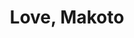 ---
layout: place
title: "Love, Makoto"
permalink: /district-of-columbia/washington/love-makoto.html
stateAbbr: DC
stateName: District of Columbia
cityName: Washington
seo:
  name: "Love, Makoto"
  type: Restaurant
  links: https://www.lovemakoto.com/
description: "Looking for sushi in Washington, District of Columbia? Check out Love, Makoto for a delightful Japanese dining experience. Enjoy a variety of sushi and other..."
place_id: ChIJUfkA14u3t4kR7KK4ltOvsbA
photos:
  - name: >-
      places/ChIJUfkA14u3t4kR7KK4ltOvsbA/photos/AeeoHcJH0QXCWdtuR3Z6_OdP44PBxNXPayw9zr-Fr0bVjKAFkY4qIKarYicaWSd90R7ac5BJUmE8-G9f0eG-QuzzM7RjtbXryj2fCTITQwwECxMwo5v1zEyzKXpwESqoNRiqjxHHAmvK7_0Jawj1gOgSCQWtdnDJmjf1BcjN3JtUf7j78-EofDaymsy22YygbG4-Gnnls9fLoCAh6CwdSUhXg8VHklqjgrHtYvBA13rK2EueTx1zDPcY6qq2BxL3E9JHQOGf5cTVv40Ws1dB1CREBR7aQNjVpZSRRpqpJLwcRDHU0Q
    widthPx: 2048
    heightPx: 1365
    authorAttributions:
      - displayName: Love, Makoto
        uri: https://maps.google.com/maps/contrib/116877008780917254788
        photoUri: >-
          https://lh3.googleusercontent.com/a-/ALV-UjWA2Q9-cCc17iLLewqj8EDSHXH1Ww_MO3YtpTw-Itau9cdMvKE=s100-p-k-no-mo
    flagContentUri: >-
      https://www.google.com/local/imagery/report/?cb_client=maps_api_places.places_api&image_key=!1e10!2sAF1QipMRyCiWlTs9XshLPdw_Gpdlzt2Lg65gY-z4x8J-&hl=en-US
    googleMapsUri: >-
      https://www.google.com/maps/place//data=!3m4!1e2!3m2!1sAF1QipMRyCiWlTs9XshLPdw_Gpdlzt2Lg65gY-z4x8J-!2e10!4m2!3m1!1s0x89b7b78bd700f951:0xb0b1afd396b8a2ec
  - name: >-
      places/ChIJUfkA14u3t4kR7KK4ltOvsbA/photos/AeeoHcISgis3WSMFFQHBEpMIcj_yvdQkKObFh-u-3ovu0t5wLm3Ksan4VyO0cxLhIL7DHPlTt_qccuH08dCYrLhKawEPjbNVYq50QS4mbN-erpJfqQjghh5MzjzfKC8KY9xYarlVIGVBRkJs_wvYoQpv7X8oOxTboixI9G0MBxdZ_YNiw-FLcLDqkj2ArfDsWkdzuwHqS1NhaRdnVWOlMrrS-TD2W6plGx5vhDuZjY1-B3Ve2He7_UW9MTlj3eqZe7AZAlko4bNjUOHTDa_KkTFTC44sc0S0EXgd94GJ1qn5oYDr0w
    widthPx: 2048
    heightPx: 1365
    authorAttributions:
      - displayName: Love, Makoto
        uri: https://maps.google.com/maps/contrib/116877008780917254788
        photoUri: >-
          https://lh3.googleusercontent.com/a-/ALV-UjWA2Q9-cCc17iLLewqj8EDSHXH1Ww_MO3YtpTw-Itau9cdMvKE=s100-p-k-no-mo
    flagContentUri: >-
      https://www.google.com/local/imagery/report/?cb_client=maps_api_places.places_api&image_key=!1e10!2sAF1QipMf5YmUa_7FamE-JhM7NURobYx9Szz6hEjUxHkW&hl=en-US
    googleMapsUri: >-
      https://www.google.com/maps/place//data=!3m4!1e2!3m2!1sAF1QipMf5YmUa_7FamE-JhM7NURobYx9Szz6hEjUxHkW!2e10!4m2!3m1!1s0x89b7b78bd700f951:0xb0b1afd396b8a2ec
  - name: >-
      places/ChIJUfkA14u3t4kR7KK4ltOvsbA/photos/AeeoHcJJ_9zGfO8558fV8q7PCouq2T9XZuHNk-KbriJSSKXo5V17WL_OZrNHNxb0NqpaSKSxa96RzRRrwnwkGoStNFYCUSs4F8tCawukr-n-2_Q5iI0gv3HnJFSC79Ko28JWDNfzJjcKItv5gIbWK5FyahCfXY1OsxMfKmE2pmiGaW4h9HGQ1U9HtyVcjjxXbLQVHFcR8UDfXTaOTp5vKStBVU-WNdNKOuZWPnX-jf0ZhpTKmSbV_l65mxBn00fZoqfswcfm746bUQJhac3HdvNoCypRV5PTnxPWJrz2tN0RsKNOKxd_UUOqKC5xgA4gDNlf4rutv3q7yhw9pNKAVgrNoQdxSm6yZ9JN09VvCeJ7bBKJABe90kVAF3R-H6zN-ng-KSTrWyg8OFyP2IHEtAS3HMJwJbWMOzFyZ_nbCVqF4L7c5ybw
    widthPx: 3024
    heightPx: 4032
    authorAttributions:
      - displayName: Medha N
        uri: https://maps.google.com/maps/contrib/112990692728990220106
        photoUri: >-
          https://lh3.googleusercontent.com/a-/ALV-UjWRHId3phvxRSDnctD8Y8xyrfWjaEq6s_QAKbVb2GSCxSKb9CJb=s100-p-k-no-mo
    flagContentUri: >-
      https://www.google.com/local/imagery/report/?cb_client=maps_api_places.places_api&image_key=!1e10!2sCIHM0ogKEICAgMDI2ubmvQE&hl=en-US
    googleMapsUri: >-
      https://www.google.com/maps/place//data=!3m4!1e2!3m2!1sCIHM0ogKEICAgMDI2ubmvQE!2e10!4m2!3m1!1s0x89b7b78bd700f951:0xb0b1afd396b8a2ec
  - name: >-
      places/ChIJUfkA14u3t4kR7KK4ltOvsbA/photos/AeeoHcLHkXvNBJnME2yrGkptSZLF825ZR7ItVMosofFZwM7IcTaFooCugpieAoDhebtuOCSPcSYbOxmMAycZiaBfvWG0Luj89nJXgRlQBaqEoY7vQqnwo8fNxJnHssdfrb4RR78JZp8AES-Nqr7ADzrrCOoWaDQxbpGdqgo55_Dlr_TN7ZIofHbEHK1UcAZWzb3T-s6_dc7X4TcyVWD4bE8X6q0i8-G97yhwrXTYNilFUywJgme66uykLW7AYarXyn3EKZXO6XUyP2938z1lSNmrUGN2Yx8X7IIZ0TOVyf0gi5D0QpeDroI-JRCRtktI6TPfRmKD9tezqxx3B-9U6SJQhDVCGnrloYvdEeBVYensLUKQGS50Yrh_gBLQoCaa_urQRMMI7OLpqAgUDkgikDA6f7KVGU7eTX8cthrS_RDfRA69Ug
    widthPx: 3072
    heightPx: 4080
    authorAttributions:
      - displayName: David Chang
        uri: https://maps.google.com/maps/contrib/116012700049170412196
        photoUri: >-
          https://lh3.googleusercontent.com/a-/ALV-UjXSjzLV02FqEzq5Fej2Z-bKtmpHE6DR9bwQ26z9tAWyg-wdCeMXSA=s100-p-k-no-mo
    flagContentUri: >-
      https://www.google.com/local/imagery/report/?cb_client=maps_api_places.places_api&image_key=!1e10!2sCIHM0ogKEICAgIDruJ25VQ&hl=en-US
    googleMapsUri: >-
      https://www.google.com/maps/place//data=!3m4!1e2!3m2!1sCIHM0ogKEICAgIDruJ25VQ!2e10!4m2!3m1!1s0x89b7b78bd700f951:0xb0b1afd396b8a2ec
  - name: >-
      places/ChIJUfkA14u3t4kR7KK4ltOvsbA/photos/AeeoHcJ9ugE44CRB55uKLAZm4-W34iSpzOatwzub4eTLI3lyokACwSJxzD-vD-KYLl9_39NLAh9CFxsO1PbkIfc8C_DRik3Ylm1mz7xtXvoNxyy_sHMd4mqJZ_V6nm5l8aWf97tm7ZSTjmJ-Tq3n0pNCfC74yG66zj4j6GBkyw0InVU2roecHWf02cqjWCFQlZ1zf9TBcx6NqLE8K2EBTeO9CpGqFBeDZlDW4Y6WA6JLfhg7SEMlIgtzkXCVmAwuGP0LHPyC5JSet0JdbnWsHiTtQ0z9qr066_Aimtb1KOnf3IDDDoEYRJiMvk5Tr102dhTBLD1IbBvmpwtAhiwGFnel4qYIMDKCbq07NSx-2yI0ua70kzybJBi5ZzAXxelI5BroMRzmdPVnRoFcDo52Lm_xZevBr7MwKeiKWzUWZ-yGqLXLaA
    widthPx: 3024
    heightPx: 4032
    authorAttributions:
      - displayName: I Know Places
        uri: https://maps.google.com/maps/contrib/117796817179961263161
        photoUri: >-
          https://lh3.googleusercontent.com/a-/ALV-UjUmDAqjZJXbDBfKLkdaGX89QgDOeL5Flk-zxkPNMUhuOJ4J5iOU=s100-p-k-no-mo
    flagContentUri: >-
      https://www.google.com/local/imagery/report/?cb_client=maps_api_places.places_api&image_key=!1e10!2sCIHM0ogKEICAgMCwx5SIBQ&hl=en-US
    googleMapsUri: >-
      https://www.google.com/maps/place//data=!3m4!1e2!3m2!1sCIHM0ogKEICAgMCwx5SIBQ!2e10!4m2!3m1!1s0x89b7b78bd700f951:0xb0b1afd396b8a2ec
  - name: >-
      places/ChIJUfkA14u3t4kR7KK4ltOvsbA/photos/AeeoHcKSJWpcS2TCORxNlFbLKuMoHpAwaFbZpH2ZsMx0F_aDzGJ3ZK85QZtcHWhpwEVYSjJ1hPlPFfiOFwm4_Wh6CCycvbWbZkqP509FXFD4hUjCzFKWOncCz1oVhTQRjTIe5wvTkqVXzXIz91_98blVKWng5-tlFSHqttIea8-rS-oCr5Gc6XIsoaIJPPtrmetQkw2wp6FNpT8wpqGnNuSio1LtWDnxjsQ8YMtVKwc0okHWF0Pka4YX6O4C7blYc_ti0MfN3pmF7sNzohkZxcK756qtIaq1Qf1NzHbROnBjhZqoX1CGRJvivjSc9Odo85Q2OUBiudF2-yV2q29TWurcqROilMAqyZ8dvs3P_qrsptIFmnWRujcAM-Ut1WJIO5gc8z55LPf265H-vjI72I3BCkyG0iaSpRjksO2nH19ImGCBVo7-
    widthPx: 4080
    heightPx: 3072
    authorAttributions:
      - displayName: Kyle George
        uri: https://maps.google.com/maps/contrib/110156175794755044397
        photoUri: >-
          https://lh3.googleusercontent.com/a-/ALV-UjW4F3y_lGtRc_9zh8A0Q_exDj1y4JEnuq6MxYiyabpUyJMvpcIV2w=s100-p-k-no-mo
    flagContentUri: >-
      https://www.google.com/local/imagery/report/?cb_client=maps_api_places.places_api&image_key=!1e10!2sCIHM0ogKEICAgICbq9nSswE&hl=en-US
    googleMapsUri: >-
      https://www.google.com/maps/place//data=!3m4!1e2!3m2!1sCIHM0ogKEICAgICbq9nSswE!2e10!4m2!3m1!1s0x89b7b78bd700f951:0xb0b1afd396b8a2ec
  - name: >-
      places/ChIJUfkA14u3t4kR7KK4ltOvsbA/photos/AeeoHcLoxQpagRekZbjhmM3XJxF78u-0mlnNREfccEFrSGdQXKK2TXjcsNQd-3hIXUW6-zmwDtfpn-R578AOoU7iYQlkL5ezQAGDhjgHXarnmR0lpHEFVHu9roTLj24ofaElQn_3FPL9H1I40VbbRJ3irL2VZ1Eh39zCupSzKfO52gA172KObEgQG8Gse_td3b9Ww2mm9xeqZfGL-15F3x-8pVRXmp8jhp8jGzTGntcGW4TbNEzCOuOKNMqdxE-VB_FXCwq-d2fS-aOu6IAM3rcq7i2HRQZ-UHzL0LlNd4-ebgsRmPZq3M-Da6rCm4ZCTOGRdgTUzbMdVaNSzQ1kouKMT1-J2G9gvFUecV2YxTi3CTgonymN31ZcagTepDqctENm8Z9yGi0hbQCKh8yg0v2Nz7oP1RcFf1G7aIqV_C2zrWCvgtEp
    widthPx: 3024
    heightPx: 4032
    authorAttributions:
      - displayName: Emma Wong-Stephens
        uri: https://maps.google.com/maps/contrib/112609633085739638293
        photoUri: >-
          https://lh3.googleusercontent.com/a-/ALV-UjU1UZ3w1E1eNA-RJZho3rMSyWrNKnusyAOYqy68H-PRz7DZrQPZgw=s100-p-k-no-mo
    flagContentUri: >-
      https://www.google.com/local/imagery/report/?cb_client=maps_api_places.places_api&image_key=!1e10!2sCIHM0ogKEICAgIDbgdyIswE&hl=en-US
    googleMapsUri: >-
      https://www.google.com/maps/place//data=!3m4!1e2!3m2!1sCIHM0ogKEICAgIDbgdyIswE!2e10!4m2!3m1!1s0x89b7b78bd700f951:0xb0b1afd396b8a2ec
  - name: >-
      places/ChIJUfkA14u3t4kR7KK4ltOvsbA/photos/AeeoHcIxLjNFG7Yi3e-TLeu1WWVaGSvIOcaHdD-ompYyISgiqm2_C70iDNCAkI4tc_iwEXrOD_Mv4XLnJarVWGcXP54T3OrdT52GVh-qZxDx1AY9TyNR8pJD_2FmPRKBhW4ieOUMknASP16IMeiEadvzHtr95N8B2szPMkx852w0MgCbcZ2py8vrZgUZtA-Cqap_BocPyNaqdSDT7MWTEz0mFq8RPNzLqi8RyCEherQc5fn2jvlC8IhRFuwW4zUx24tHgXd9zNAmsWGyCdaPP5gNZx0XRAE9yn5QyvcsVIse-d2mJLAntKGtA_cZ96tVExTMgyOPCAp1CRBqPpdzBD_qzBRJ2oim2iNylyQHjcCsmfKhOF7AQyiH_PoIm-ySb1Pgg2spWPcSv09Mc-GX-1r2RSgrWdtwYHuM2I14gcdgw_NqhA
    widthPx: 2252
    heightPx: 2441
    authorAttributions:
      - displayName: Valeria
        uri: https://maps.google.com/maps/contrib/111958748826792961464
        photoUri: >-
          https://lh3.googleusercontent.com/a-/ALV-UjUZiriiF7RIf93lge1U5yBLE8pQpPIXksxd5lUItdxDQIt-nuu0=s100-p-k-no-mo
    flagContentUri: >-
      https://www.google.com/local/imagery/report/?cb_client=maps_api_places.places_api&image_key=!1e10!2sCIHM0ogKEICAgICfx9zFfQ&hl=en-US
    googleMapsUri: >-
      https://www.google.com/maps/place//data=!3m4!1e2!3m2!1sCIHM0ogKEICAgICfx9zFfQ!2e10!4m2!3m1!1s0x89b7b78bd700f951:0xb0b1afd396b8a2ec
  - name: >-
      places/ChIJUfkA14u3t4kR7KK4ltOvsbA/photos/AeeoHcJhftXKSTJz6xcAY2YzjHoTqbWltwvCtzO7VcGaTPiSO3VDrJ8Lf8k5CLGVzK0twhoBQnytMqNiP3qxCGprVH1IMFXvpDRT9_fxjnAOKhCHc4OXPJZrbh0hAd0BvkW2LxUXM1SdHjQkCkiupWjs8_84oGFl5sh7kV1ZsWPy6EfGUP97qp2-It8uK6Gl5j4_KMAb18-_U5o5cy9xb3cKyDUdLSV8e7202OGBgnnjyjPDfp1aVbR-tGyLEVNWJR3ZhXaoRDAZ4duoCTSMbQWlTzRybOLZa5Jjr7KbI0362HhGxIcCtbouD8OEDYEGkhqW_DDUHONpmy3-VmOe7DulmtkNFyZt3iKtp4ReMU6Gy63Ed2bABNWeAMGBAokPfMTCjFltEk_Ay9lAj3PXiwgbXiYilbbnOgyjmohmI9UboqHP0EIu
    widthPx: 3072
    heightPx: 4080
    authorAttributions:
      - displayName: Jason Chen
        uri: https://maps.google.com/maps/contrib/114241201782382000781
        photoUri: >-
          https://lh3.googleusercontent.com/a-/ALV-UjUOFI3Ee-1ud5wXpLWW6wqH4kdTrB8ckX-6EONK33cvfcMBGTgR=s100-p-k-no-mo
    flagContentUri: >-
      https://www.google.com/local/imagery/report/?cb_client=maps_api_places.places_api&image_key=!1e10!2sCIHM0ogKEICAgIDL7q7QsgE&hl=en-US
    googleMapsUri: >-
      https://www.google.com/maps/place//data=!3m4!1e2!3m2!1sCIHM0ogKEICAgIDL7q7QsgE!2e10!4m2!3m1!1s0x89b7b78bd700f951:0xb0b1afd396b8a2ec
  - name: >-
      places/ChIJUfkA14u3t4kR7KK4ltOvsbA/photos/AeeoHcKRMe5ASLWmJKq9JbliDBE3k8JFfjMFyMYSfejavQeiAcMh--XqnCSO6OMkEjHP1eO9slYcyauDZLMCsOGfbDfm7Xd04sRiW2QUgIijVbRimsnz9Pe0hPnAs36YmT_4e5CpskcBMpfhXa478_V-oo961SzC1NtUMeamp3hZkvWZCHLtR75s5WaYuMnOyEui4ASv8uCXyFvP-ta3arjwLOBRIRswRuOJz5IetDMd0zVBDKdli-CwW5qoe7hTXFozc0FfC6FZGLeRQPGVtba7TiDogIYOYRfOIbB1oYdjtQG21RPQxZAeUbLdnkDQjOCIxJ7RSbXi4eLvHDYR_VAe-Wb4HlDXEWzcy-9vuPTV5MQ3VI3EqDVUpy3JY1U4dxBkZ5aS2I6mzu_L9lXxOQyQ8-GOo_S9YmoGvN31gt0ucBOiVOJ7
    widthPx: 4000
    heightPx: 3000
    authorAttributions:
      - displayName: Olivia Hawthorne
        uri: https://maps.google.com/maps/contrib/101732344586720440153
        photoUri: >-
          https://lh3.googleusercontent.com/a-/ALV-UjUBfbYF-nMNaRn-cwx6Ma3X9exh1gNzl03Hu2G9A3OtzFPGu8k=s100-p-k-no-mo
    flagContentUri: >-
      https://www.google.com/local/imagery/report/?cb_client=maps_api_places.places_api&image_key=!1e10!2sCIHM0ogKEICAgMDA_aPfpAE&hl=en-US
    googleMapsUri: >-
      https://www.google.com/maps/place//data=!3m4!1e2!3m2!1sCIHM0ogKEICAgMDA_aPfpAE!2e10!4m2!3m1!1s0x89b7b78bd700f951:0xb0b1afd396b8a2ec
address: 200 Massachusetts Ave NW Suite 150, Washington, DC 20001, USA
street: 200 Massachusetts Ave NW Suite 150
city: Washington
state: DC
zip: '20001'
country: USA
neighborhood: Northwest Washington
latitude: '38.899026'
longitude: '-77.013956'
accessibility_options:
  wheelchairAccessibleEntrance: true
  wheelchairAccessibleRestroom: true
  wheelchairAccessibleSeating: true
business_status: OPERATIONAL
name: Love, Makoto
google_maps_links:
  directionsUri: >-
    https://www.google.com/maps/dir//''/data=!4m7!4m6!1m1!4e2!1m2!1m1!1s0x89b7b78bd700f951:0xb0b1afd396b8a2ec!3e0
  placeUri: https://maps.google.com/?cid=12732150944854745836
  writeAReviewUri: >-
    https://www.google.com/maps/place//data=!4m3!3m2!1s0x89b7b78bd700f951:0xb0b1afd396b8a2ec!12e1
  reviewsUri: >-
    https://www.google.com/maps/place//data=!4m4!3m3!1s0x89b7b78bd700f951:0xb0b1afd396b8a2ec!9m1!1b1
  photosUri: >-
    https://www.google.com/maps/place//data=!4m3!3m2!1s0x89b7b78bd700f951:0xb0b1afd396b8a2ec!10e5
primary_type: Japanese Restaurant
opening_hours:
  regular: null
  current: null
secondary_opening_hours:
  regular:
    weekdayDescriptions: null
    type: null
  current:
    weekdayDescriptions: null
    type: null
phone: (202) 992-7730
price_level: PRICE_LEVEL_MODERATE
price_range: $100 &ndash; & up
rating: '4.8'
rating_count: 1174
website: https://www.lovemakoto.com/
reviews:
  - name: >-
      places/ChIJUfkA14u3t4kR7KK4ltOvsbA/reviews/ChdDSUhNMG9nS0VJQ0FnTUN3eDVTZzhnRRAB
    relativePublishTimeDescription: 3 weeks ago
    rating: 5
    text:
      text: >-
        Deliciously good food. There are several different restaurants with
        different price points in this restaurant. We had a good meal and we’re
        thoroughly impressed with the quality. We ate at HIYA and then decided
        to go to love on the run for dessert and a sushi roll . The shrimp
        tempura roll from love on the rum was one of the best I’ve ever had and
        I honestly wish we just would’ve eaten dinner there to begin with. My
        kids loved the donuts and ice cream.
      languageCode: en
    originalText:
      text: >-
        Deliciously good food. There are several different restaurants with
        different price points in this restaurant. We had a good meal and we’re
        thoroughly impressed with the quality. We ate at HIYA and then decided
        to go to love on the run for dessert and a sushi roll . The shrimp
        tempura roll from love on the rum was one of the best I’ve ever had and
        I honestly wish we just would’ve eaten dinner there to begin with. My
        kids loved the donuts and ice cream.
      languageCode: en
    authorAttribution:
      displayName: I Know Places
      uri: https://www.google.com/maps/contrib/117796817179961263161/reviews
      photoUri: >-
        https://lh3.googleusercontent.com/a-/ALV-UjUmDAqjZJXbDBfKLkdaGX89QgDOeL5Flk-zxkPNMUhuOJ4J5iOU=s128-c0x00000000-cc-rp-mo-ba6
    publishTime: '2025-03-21T15:24:46.833008Z'
    flagContentUri: >-
      https://www.google.com/local/review/rap/report?postId=ChdDSUhNMG9nS0VJQ0FnTUN3eDVTZzhnRRAB&d=17924085&t=1
    googleMapsUri: >-
      https://www.google.com/maps/reviews/data=!4m6!14m5!1m4!2m3!1sChdDSUhNMG9nS0VJQ0FnTUN3eDVTZzhnRRAB!2m1!1s0x89b7b78bd700f951:0xb0b1afd396b8a2ec
  - name: >-
      places/ChIJUfkA14u3t4kR7KK4ltOvsbA/reviews/ChdDSUhNMG9nS0VJQ0FnTURJa3FLSG13RRAB
    relativePublishTimeDescription: in the last week
    rating: 5
    text:
      text: >-
        I wish I had this restaurant back home because this is the best
        restaurant I’ve ever eaten at. I’m visiting D.C and went to here to do
        their BBQ omakase and this was the best fine dining experience I’ve ever
        had. Service was extremely quick our food started coming out within 3
        minutes of ordering it. There was constantly someone passing by to
        refill my drinks, and the food was just amazing I can’t even begin to
        describe how good it was id fly back here from Florida just to eat here
        honestly.
      languageCode: en
    originalText:
      text: >-
        I wish I had this restaurant back home because this is the best
        restaurant I’ve ever eaten at. I’m visiting D.C and went to here to do
        their BBQ omakase and this was the best fine dining experience I’ve ever
        had. Service was extremely quick our food started coming out within 3
        minutes of ordering it. There was constantly someone passing by to
        refill my drinks, and the food was just amazing I can’t even begin to
        describe how good it was id fly back here from Florida just to eat here
        honestly.
      languageCode: en
    authorAttribution:
      displayName: Tyler Rossi
      uri: https://www.google.com/maps/contrib/108318096715382591456/reviews
      photoUri: >-
        https://lh3.googleusercontent.com/a-/ALV-UjW75FUpY61K3lCNbD48Np1PMR8anb2vc6oqmPgL9WXEUlH9nyVm=s128-c0x00000000-cc-rp-mo-ba2
    publishTime: '2025-04-08T12:50:06.104555Z'
    flagContentUri: >-
      https://www.google.com/local/review/rap/report?postId=ChdDSUhNMG9nS0VJQ0FnTURJa3FLSG13RRAB&d=17924085&t=1
    googleMapsUri: >-
      https://www.google.com/maps/reviews/data=!4m6!14m5!1m4!2m3!1sChdDSUhNMG9nS0VJQ0FnTURJa3FLSG13RRAB!2m1!1s0x89b7b78bd700f951:0xb0b1afd396b8a2ec
  - name: >-
      places/ChIJUfkA14u3t4kR7KK4ltOvsbA/reviews/ChdDSUhNMG9nS0VJQ0FnSURfbDZUMXNRRRAB
    relativePublishTimeDescription: 2 months ago
    rating: 5
    text:
      text: >-
        I come here for lunch at least once or twice a month since they started
        offering it, and every visit has been an extraordinary experience. The
        unmatched quality and freshness of their ingredients truly stand out.
        From the first bite, it’s clear they use only the finest products to
        craft their incredible dishes. The flavors are pure, authentic, and
        absolutely unforgettable.


        The staff is just as remarkable-kind, attentive, and always going above
        and beyond to make guests feel welcome. A special shoutout to Robin,
        whose exceptional hospitality and expert recommendations have made every
        visit a perfect 10 out of 10!


        If you’re looking for an exceptional Japanese dining experience that
        pairs impeccable food with world-class service, Love, Makoto is a
        must-visit.
      languageCode: en
    originalText:
      text: >-
        I come here for lunch at least once or twice a month since they started
        offering it, and every visit has been an extraordinary experience. The
        unmatched quality and freshness of their ingredients truly stand out.
        From the first bite, it’s clear they use only the finest products to
        craft their incredible dishes. The flavors are pure, authentic, and
        absolutely unforgettable.


        The staff is just as remarkable-kind, attentive, and always going above
        and beyond to make guests feel welcome. A special shoutout to Robin,
        whose exceptional hospitality and expert recommendations have made every
        visit a perfect 10 out of 10!


        If you’re looking for an exceptional Japanese dining experience that
        pairs impeccable food with world-class service, Love, Makoto is a
        must-visit.
      languageCode: en
    authorAttribution:
      displayName: Gabby Zamora
      uri: https://www.google.com/maps/contrib/115451106291800506805/reviews
      photoUri: >-
        https://lh3.googleusercontent.com/a-/ALV-UjWo_RwH7-NoRqX_LX0obyfKlVX355vqCP8rylPu-oWxFv_yms4=s128-c0x00000000-cc-rp-mo
    publishTime: '2025-01-27T21:50:19.453084Z'
    flagContentUri: >-
      https://www.google.com/local/review/rap/report?postId=ChdDSUhNMG9nS0VJQ0FnSURfbDZUMXNRRRAB&d=17924085&t=1
    googleMapsUri: >-
      https://www.google.com/maps/reviews/data=!4m6!14m5!1m4!2m3!1sChdDSUhNMG9nS0VJQ0FnSURfbDZUMXNRRRAB!2m1!1s0x89b7b78bd700f951:0xb0b1afd396b8a2ec
  - name: >-
      places/ChIJUfkA14u3t4kR7KK4ltOvsbA/reviews/ChdDSUhNMG9nS0VJQ0FnTUR3dDZuLWlBRRAB
    relativePublishTimeDescription: 2 weeks ago
    rating: 4
    text:
      text: >-
        Beloved BBQ

        Highly recommend this Japanese BBQ spot! The meat is incredibly tender
        and juicy, though the portion sizes are on the smaller side. If it’s
        your first visit, definitely try the meat tower — it’s a fun and tasty
        experience. The staff were also very kind and welcoming, which made the
        meal even more enjoyable.
      languageCode: en
    originalText:
      text: >-
        Beloved BBQ

        Highly recommend this Japanese BBQ spot! The meat is incredibly tender
        and juicy, though the portion sizes are on the smaller side. If it’s
        your first visit, definitely try the meat tower — it’s a fun and tasty
        experience. The staff were also very kind and welcoming, which made the
        meal even more enjoyable.
      languageCode: en
    authorAttribution:
      displayName: Tone Wang
      uri: https://www.google.com/maps/contrib/117414669634317027276/reviews
      photoUri: >-
        https://lh3.googleusercontent.com/a-/ALV-UjWs4wcifdDmDr6VonyvO76jhuVLRqdzYflQhk7C_nZKcre6nNfu=s128-c0x00000000-cc-rp-mo-ba3
    publishTime: '2025-03-28T23:08:38.150486Z'
    flagContentUri: >-
      https://www.google.com/local/review/rap/report?postId=ChdDSUhNMG9nS0VJQ0FnTUR3dDZuLWlBRRAB&d=17924085&t=1
    googleMapsUri: >-
      https://www.google.com/maps/reviews/data=!4m6!14m5!1m4!2m3!1sChdDSUhNMG9nS0VJQ0FnTUR3dDZuLWlBRRAB!2m1!1s0x89b7b78bd700f951:0xb0b1afd396b8a2ec
  - name: >-
      places/ChIJUfkA14u3t4kR7KK4ltOvsbA/reviews/ChdDSUhNMG9nS0VJQ0FnTUR3aHJuSTZnRRAB
    relativePublishTimeDescription: 2 weeks ago
    rating: 5
    text:
      text: >-
        I got the Omakase and all I have to say that it was perfect. The way
        each course was brought out and the orders from the chef all made it
        into the meal it was. It was all unbelievably fresh and high quality. It
        is definitely a place that I have to go back to. One of the people in my
        group didn't even get the experience and they still brought a cherry out
        for them. It was a touching sign that shows this chefs love for his
        menu.
      languageCode: en
    originalText:
      text: >-
        I got the Omakase and all I have to say that it was perfect. The way
        each course was brought out and the orders from the chef all made it
        into the meal it was. It was all unbelievably fresh and high quality. It
        is definitely a place that I have to go back to. One of the people in my
        group didn't even get the experience and they still brought a cherry out
        for them. It was a touching sign that shows this chefs love for his
        menu.
      languageCode: en
    authorAttribution:
      displayName: Ethan Mesner
      uri: https://www.google.com/maps/contrib/109659540069495666842/reviews
      photoUri: >-
        https://lh3.googleusercontent.com/a-/ALV-UjWk26ln941RV8DbfMZMadwHLcdseBdXe1vNmo3-Ax7bjDAWqhIi=s128-c0x00000000-cc-rp-mo-ba3
    publishTime: '2025-03-25T14:07:05.408005Z'
    flagContentUri: >-
      https://www.google.com/local/review/rap/report?postId=ChdDSUhNMG9nS0VJQ0FnTUR3aHJuSTZnRRAB&d=17924085&t=1
    googleMapsUri: >-
      https://www.google.com/maps/reviews/data=!4m6!14m5!1m4!2m3!1sChdDSUhNMG9nS0VJQ0FnTUR3aHJuSTZnRRAB!2m1!1s0x89b7b78bd700f951:0xb0b1afd396b8a2ec
parking_options:
  freeParkingLot: false
  paidStreetParking: true
  valetParking: false
payment_options:
  acceptsCreditCards: true
  acceptsDebitCards: true
  acceptsCashOnly: false
  acceptsNfc: true
allow_dogs: null
curbside_pickup: false
delivery: true
dine_in: true
good_for_children: null
good_for_groups: true
good_for_sports: false
live_music: false
menu_for_children: false
outdoor_seating: false
reservable: true
restroom: true
serves_beer: true
serves_breakfast: null
serves_brunch: null
serves_cocktails: true
serves_coffee: true
serves_dinner: true
serves_dessert: true
serves_lunch: true
serves_vegetarian_food: true
serves_wine: true
takeout: true
summary: null

---
